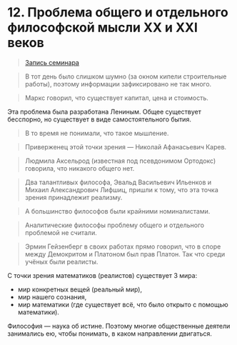 # 12. Проблема общего и отдельного философской мысли XX и XXI веков

> [Запись семинара](https://drive.google.com/open?id=0B_ciiYZxHJLSN25FeUdtM1NVdDg)

> В тот день было слишком шумно (за окном кипели строительные работы), поэтому информации зафиксировано не так много.

> Маркс говорил, что существует капитал, цена и стоимость.

Эта проблема была разработана Лениным.
Общее существует бесспорно, но существует в виде самостоятельного бытия.

> В то время не понимали, что такое мышление.

> Приверженец этой точки зрения — Николай Афанасьевич Карев.

> Людмила Аксельрод (известная под псевдонимом Ортодокс) говорила, что никакого общего нет.

> Два талантливых философа, Эвальд Васильевич Ильенков и Михаил Алек­санд­ро­вич Лифшиц, пришли к тому, что эта точка зрения принадлежит реализму.

> А большинство философов были крайними номиналистами.

> Аналитические философы проблему общего и отдельного проблемой не считали.

> Эрмин Гейзенберг в своих работах прямо говорил, что в споре между Демокритом и Платоном был прав Платон.
Так что среди учёных были реалисты.

С точки зрения математиков (реалистов) существует 3 мира:
- мир конкретных вещей (реальный мир),
- мир нашего сознания,
- мир математики (где существует всё, что было открыто с помощью математики).

Философия — наука об истине.
Поэтому многие общественные деятели занимались ею, чтобы понимать, в каком направлении двигаться.